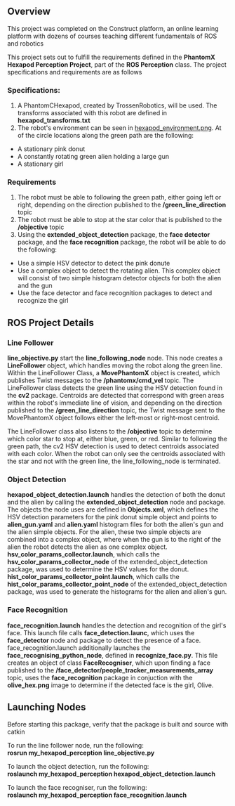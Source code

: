 ## Overview 

This project was completed on the Construct platform, an online learning platform with dozens of courses teaching different fundamentals of ROS and robotics

This project sets out to fulfill the requirements defined in the **PhantomX Hexapod Perception Project**, part of the **ROS Perception** class. The project specifications and requirements are as follows

### Specifications: 
1. A PhantomCHexapod, created by TrossenRobotics, will be used. The transforms associated with this robot are defined in **hexapod_transforms.txt**
2. The robot's environment can be seen in [hexapod_environment.png](hexapod_environment.png). At of the circle locations along the green path are the following:
  - A stationary pink donut
  - A constantly rotating green alien holding a large gun
  - A stationary girl

### Requirements
1. The robot must be able to following the green path, either going left or right, depending on the direction published to the **/green_line_direction** topic
2. The robot must be able to stop at the star color that is published to the **/objective** topic
3. Using the **extended_object_detection** package, the **face detector** package, and the **face recognition** package, the robot will be able to do the following:
  - Use a simple HSV detector to detect the pink donute
  - Use a complex object to detect the rotating alien. This complex object will consist of two simple histogram detector objects for both the alien and the gun
  - Use the face detector and face recognition packages to detect and recognize the girl


## ROS Project Details

### Line Follower

**line_objective.py** start the **line_following_node** node. This node creates a **LineFollower** object, which handles moving the robot along the green line. Within the LineFollower Class, a **MovePhantomX** object is created, 
which publishes Twist messages to the **/phantomx/cmd_vel** topic. The LineFollower class detects the green line using the HSV detection found in the **cv2** package. Centroids are detected that correspond with green 
areas within the robot's immediate line of vision, and depending on the direction published to the **/green_line_direction** topic, the Twist message sent to the MovePhantomX object follows either the left-most or
right-most centroid. 

The LineFollower class also listens to the **/objective** topic to determine which color star to stop at, either blue, green, or red. Similar to following the green path, the cv2 HSV detection is used to detect centroids 
associated with each color. When the robot can only see the centroids associated with the star and not with the green line, the line_following_node is terminated.

### Object Detection

**hexapod_object_detection.launch** handles the detection of both the donut and the alien by calling the **extended_object_detection** node and package. The objects the node uses are defined in **Objects.xml**, which defines the HSV
detection parameters for the pink donut simple object and points to **alien_gun.yaml** and **alien.yaml** histogram files for both the alien's gun and the alien simple objects. For the alien, these two simple objects 
are combined into a complex object, where when the gun is to the right of the alien the robot detects the alien as one complex object. **hsv_color_params_collector.launch**, which calls the **hsv_color_params_collector_node**
of the extended_object_detection package, was used to determine the HSV values for the donut. **hist_color_params_collector_point.launch**, which calls the **hist_color_params_collector_point_node** of the extended_object_detection package, 
was used to generate the histograms for the alien and alien's gun. 

### Face Recognition

**face_recognition.launch** handles the detection and recognition of the girl's face. This launch file calls **face_detection.launc**, which uses the **face_detector** node and package to detect the presence of a face. 
face_recognition.launch additionally launches the **face_recognising_python_node**, defined in **recognize_face.py**. This file creates an object of class **FaceRecogniser**, which upon finding a face published to the 
**/face_detector/people_tracker_measurements_array** topic, uses the **face_recognition** package in conjuction with the **olive_hex.png** image to determine if the detected face is the girl, Olive. 

## Launching Nodes

Before starting this package, verify that the package is built and source with catkin

To run the line follower node, run the following:</br>
**rosrun my_hexapod_perception line_objective.py**

To launch the object detection, run the following:</br>
**roslaunch my_hexapod_perception hexapod_object_detection.launch**

To launch the face recogniser, run the following:</br>
**roslaunch my_hexapod_perception face_recognition.launch**